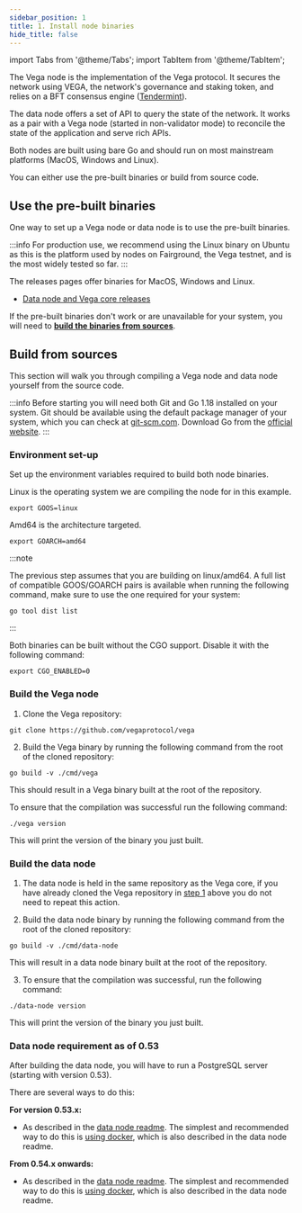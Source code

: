 ```yaml
---
sidebar_position: 1
title: 1. Install node binaries
hide_title: false
---
```


import Tabs from '@theme/Tabs';
import TabItem from '@theme/TabItem';

The Vega node is the implementation of the Vega protocol. It secures the network using VEGA, the network's governance and staking token, and relies on a BFT consensus engine ([Tendermint](https://tendermint.com/)).

The data node offers a set of API to query the state of the network. It works as a pair with a Vega node (started in non-validator mode) to reconcile the state of the application and serve rich APIs.

Both nodes are built using bare Go and should run on most mainstream platforms (MacOS, Windows and Linux).

You can either use the pre-built binaries or build from source code.

## Use the pre-built binaries
One way to set up a Vega node or data node is to use the pre-built binaries. 

:::info 
For production use, we recommend using the Linux binary on Ubuntu as this is the platform used by nodes on Fairground, the Vega testnet, and is the most widely tested so far. 
:::

The releases pages offer binaries for MacOS, Windows and Linux. 

* [Data node and Vega core releases](https://github.com/vegaprotocol/vega/releases)

If the pre-built binaries don't work or are unavailable for your system, you will need to [**build the binaries from sources**](#build-from-sources).

## Build from sources
This section will walk you through compiling a Vega node and data node yourself from the source code.

:::info
Before starting you will need both Git and Go 1.18 installed on your system. Git should be available using the default package manager of your system, which you can check at [git-scm.com](https://git-scm.com/). Download Go from the [official website](https://go.dev/dl/).
:::

### Environment set-up
Set up the environment variables required to build both node binaries.

Linux is the operating system we are compiling the node for in this example.

```Shell
export GOOS=linux 
```
Amd64 is the architecture targeted. 

```Shell
export GOARCH=amd64
```
:::note

The previous step assumes that you are building on linux/amd64. A full list of compatible GOOS/GOARCH pairs is available when running the following command, make sure to use the one required for your system:
```
go tool dist list
```
:::

Both binaries can be built without the CGO support. Disable it with the following command:
```
export CGO_ENABLED=0
```

### Build the Vega node
1. Clone the Vega repository:
```Shell
git clone https://github.com/vegaprotocol/vega
```

2. Build the Vega binary by running the following command from the root of the cloned repository:
```
go build -v ./cmd/vega
```

This should result in a Vega binary built at the root of the repository. 

To ensure that the compilation was successful run the following command:
```
./vega version
```
This will print the version of the binary you just built.


### Build the data node
1. The data node is held in the same repository as the Vega core, if you have already cloned the Vega repository in [step 1](#build-the-vega-node) above you do not need to repeat this action.

2. Build the data node binary by running the following command from the root of the cloned repository:
```
go build -v ./cmd/data-node
```

This will result in a data node binary built at the root of the repository. 

3. To ensure that the compilation was successful, run the following command:
```
./data-node version
```
This will print the version of the binary you just built.

### Data node requirement as of 0.53
After building the data node, you will have to run a PostgreSQL server (starting with version 0.53). 

There are several ways to do this:

**For version 0.53.x:**
- As described in the [data node readme](https://github.com/vegaprotocol/data-node/blob/develop/README.md). The simplest and recommended way to do this is [using docker](https://github.com/vegaprotocol/data-node#using-docker), which is also described in the data node readme.

**From 0.54.x onwards:**
- As described in the [data node readme](https://github.com/vegaprotocol/vega/blob/develop/datanode/README.md). The simplest and recommended way to do this is [using docker](https://github.com/vegaprotocol/vega/blob/develop/datanode/README.md#using-docker), which is also described in the data node readme.
